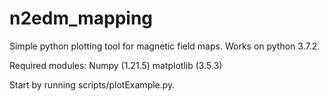 # n2edm_mapping

 Simple python plotting tool for magnetic field maps.
 Works on python 3.7.2.

 Required modules:
 Numpy (1.21.5)
 matplotlib (3.5.3)

 Start by running scripts/plotExample.py.
